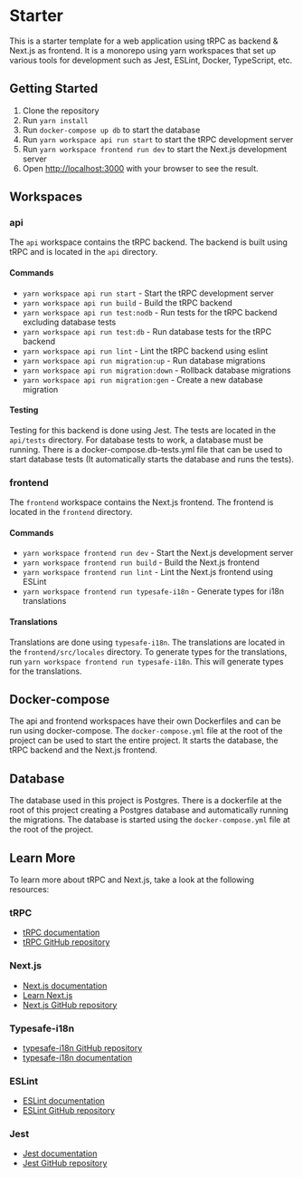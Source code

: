# Starter

This is a starter template for a web application using tRPC as backend & Next.js as frontend.
It is a monorepo using yarn workspaces that set up various tools for development such as Jest, ESLint, Docker, TypeScript, etc.


## Getting Started

1. Clone the repository
2. Run `yarn install`
3. Run `docker-compose up db` to start the database
4. Run `yarn workspace api run start` to start the tRPC development server
5. Run `yarn workspace frontend run dev` to start the Next.js development server
6. Open [http://localhost:3000](http://localhost:3000) with your browser to see the result.

## Workspaces
### api

The `api` workspace contains the tRPC backend. The backend is built using tRPC and is located in the `api` directory.

#### Commands
- `yarn workspace api run start` - Start the tRPC development server
- `yarn workspace api run build` - Build the tRPC backend
- `yarn workspace api run test:nodb` - Run tests for the tRPC backend excluding database tests
- `yarn workspace api run test:db` - Run database tests for the tRPC backend
- `yarn workspace api run lint` - Lint the tRPC backend using eslint
- `yarn workspace api run migration:up` - Run database migrations
- `yarn workspace api run migration:down` - Rollback database migrations
- `yarn workspace api run migration:gen` - Create a new database migration

#### Testing

Testing for this backend is done using Jest. The tests are located in the `api/tests` directory.
For database tests to work, a database must be running. There is a docker-compose.db-tests.yml file that can be used to
start database tests (It automatically starts the database and runs the tests).

### frontend

The `frontend` workspace contains the Next.js frontend. The frontend is located in the `frontend` directory.

#### Commands
- `yarn workspace frontend run dev` - Start the Next.js development server
- `yarn workspace frontend run build` - Build the Next.js frontend
- `yarn workspace frontend run lint` - Lint the Next.js frontend using ESLint
- `yarn workspace frontend run typesafe-i18n` - Generate types for i18n translations

#### Translations

Translations are done using `typesafe-i18n`.
The translations are located in the `frontend/src/locales` directory.
To generate types for the translations, run `yarn workspace frontend run typesafe-i18n`.
This will generate types for the
translations.

## Docker-compose

The api and frontend workspaces have their own Dockerfiles and can be run using docker-compose. The `docker-compose.yml` file
at the root of the project can be used to start the entire project. It starts the database, the tRPC backend and the Next.js
frontend.

## Database

The database used in this project is Postgres. There is a dockerfile at the root of this project creating a Postgres database
and automatically running the migrations. The database is started using the `docker-compose.yml` file at the root of the project.

## Learn More

To learn more about tRPC and Next.js, take a look at the following resources:

### tRPC
- [tRPC documentation](https://trpc.io/docs)
- [tRPC GitHub repository](https://github.com/trpc/trpc)

### Next.js
- [Next.js documentation](https://nextjs.org/docs)
- [Learn Next.js](https://nextjs.org/learn)
- [Next.js GitHub repository](https://github.com/vercel/next.js)

### Typesafe-i18n
- [typesafe-i18n GitHub repository](https://github.com/ivanhofer/typesafe-i18n)
- [typesafe-i18n documentation](https://typesafe-i18n.pages.dev/)

### ESLint
- [ESLint documentation](https://eslint.org/docs/user-guide/getting-started)
- [ESLint GitHub repository](https://github.com/eslint/eslint)

### Jest
- [Jest documentation](https://jestjs.io/docs/getting-started)
- [Jest GitHub repository](https://github.com/jestjs/jest)
